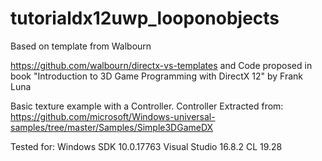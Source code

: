 # tutorialdx12uwp_looponobjects
Based on template from Walbourn

https://github.com/walbourn/directx-vs-templates
and Code proposed in book "Introduction to 3D Game Programming with DirectX 12" by Frank Luna

Basic texture example with a Controller. Controller Extracted from:
https://github.com/microsoft/Windows-universal-samples/tree/master/Samples/Simple3DGameDX

Tested for:
Windows SDK 10.0.17763
Visual Studio 16.8.2
CL 19.28
